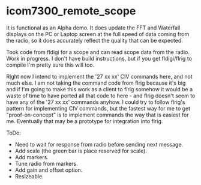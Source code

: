 # icom7300_remote_scope

It is functional as an Alpha demo. It does update the FFT and Waterfall
displays on the PC or Laptop screen at the full speed of data coming from the
radio, so it does accurately reflect the quality that can be expected.

Took code from fldigi for a scope and can read scope data from the radio. Work
in progress. I don't have build instructions, but if you get fldigi/flrig to
compile I'm pretty sure this will too.

Right now I intend to implement the '27 xx xx' CIV commands here, and not much
else.  I am not taking the command code from flrig because it's big and if I'm
going to make this work as a client to flrig somehow it would be a waste of
time to have ported all that code to here - and flrig doesn't seem to have any
of the '27 xx xx' commands anyhow. I could try to follow flrig's pattern for
implementing CIV commands, but the fastest way for me to get "proof-on-concept"
is to implement commands the way that is easiest for me. Eventually that may be
a prototype for integration into flrig.

ToDo:
* Need to wait for response from radio before sending next message.
* Add scale (the green bar is place reserved for scale).
* Add markers.
* Tune radio from markers.
* Add gain and offset option.
* Resizeable.
